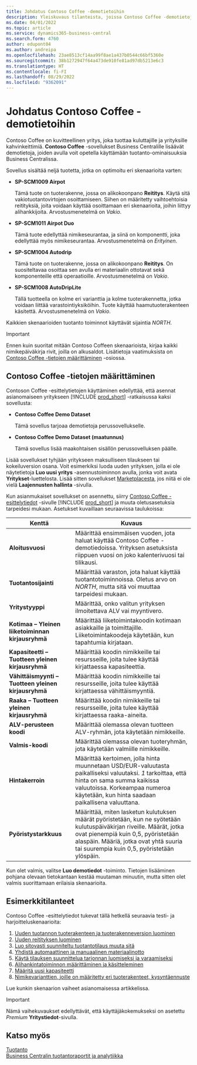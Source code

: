 ```yaml
---
title: Johdatus Contoso Coffee -demotietoihin
description: Yleiskuvaus tilanteista, joissa Contoso Coffee -demotietojen avulla opit käyttämään Business Centralin tuotanto-ominaisuuksia.
ms.date: 04/01/2022
ms.topic: article
ms.service: dynamics365-business-central
ms.search.form: 4760
author: edupont04
ms.author: andreipa
ms.openlocfilehash: 23ae8513cf14aa99f8ae1a437b0544c66bf5360e
ms.sourcegitcommit: 38b1272947f64a473de910fe81ad97db5213e6c3
ms.translationtype: HT
ms.contentlocale: fi-FI
ms.lasthandoff: 08/29/2022
ms.locfileid: "9362091"
---
```

# <a name="introduction-to-contoso-coffee-demo-data"></a>Johdatus Contoso Coffee -demotietoihin

Contoso Coffee on kuvitteellinen yritys, joka tuottaa kuluttajille ja yrityksille kahvinkeittimiä. **Contoso Coffee** -sovellukset Business Centralille lisäävät demotietoja, joiden avulla voit opetella käyttämään tuotanto-ominaisuuksia Business Centralissa.  

Sovellus sisältää neljä tuotetta, jotka on optimoitu eri skenaarioita varten:

- **SP-SCM1009 Airpot**  

  Tämä tuote on tuoterakenne, jossa on alikokoonpano **Reititys**. Käytä sitä vakiotuotantovirtojen osoittamiseen. Siihen on määritetty vaihtoehtoisia reitityksiä, joita voidaan käyttää osoittamaan eri skenaarioita, joihin liittyy alihankkijoita. Arvostusmenetelmä on *Vakio*.  

- **SP-SCM1011 Airpot Duo**  

  Tämä tuote edellyttää nimikeseurantaa, ja siinä on komponentti, joka edellyttää myös nimikeseurantaa. Arvostusmenetelmä on *Erityinen*.  

- **SP-SCM1004 Autodrip**  

  Tämä tuote on tuoterakenne, jossa on alikokoonpano **Reititys**. On suositeltavaa osoittaa sen avulla eri materiaalin ottotavat sekä komponenteille että operaatioille. Arvostusmenetelmä on *Vakio*.

- **SP-SCM1008 AutoDripLite**

  Tällä tuotteella on kolme eri varianttia ja kolme tuoterakennetta, jotka voidaan liittää varastointiyksiköihin. Tuote käyttää haamutuoterakenteen käsitettä. Arvostusmenetelmä on *Vakio*.

Kaikkien skenaarioiden tuotanto toiminnot käyttävät sijaintia *NORTH*.  

> [!IMPORTANT]
> Ennen kuin suoritat mitään Contoso Coffeen skenaarioista, kirjaa kaikki nimikepäiväkirja rivit, joilla on alkusaldot. Lisätietoja vaatimuksista on [Contoso Coffee -tietojen määrittäminen](#set-up-contoso-coffee-data) -osiossa.

## <a name="set-up-contoso-coffee-data"></a>Contoso Coffee -tietojen määrittäminen

Contoson Coffee -esittelytietojen käyttäminen edellyttää, että asennat asianomaiseen yritykseen [!INCLUDE [prod_short](../includes/prod_short.md)] -ratkaisussa kaksi sovellusta:  

- **Contoso Coffee Demo Dataset**  

    Tämä sovellus tarjoaa demotietoja perussovellukselle.  
- **Contoso Coffee Demo Dataset (maatunnus)**  

    Tämä sovellus lisää maakohtaisen sisällön perussovelluksen päälle.

Lisää sovellukset tyhjään yritykseen maksulliseen tilaukseen tai kokeiluversion osana. Voit esimerkiksi luoda uuden yrityksen, jolla ei ole näytetietoja **Luo uusi yritys** -asennustoiminnon avulla, jonka voit avata **Yritykset**-luettelosta. Lisää sitten sovellukset [Marketplacesta](../ui-extensions-install-uninstall.md#install), jos niitä ei ole vielä **Laajennusten hallinta** -sivulla.  

Kun asianmukaiset sovellukset on asennettu, siirry [Contoso Coffee -esittelytiedot](https://businesscentral.dynamics.com/?page=4760) -sivulle [!INCLUDE [prod_short](../includes/prod_short.md)] ja muuta oletusasetuksia tarpeidesi mukaan. Asetukset kuvaillaan seuraavissa taulukoissa:  

|Kenttä  |Kuvaus  |
|---------|---------|
|**Aloitusvuosi** |Määrittää ensimmäisen vuoden, jota haluat käyttää Contoso Coffee -demotiedoissa. Yrityksen asetuksista riippuen vuosi on joko kalenterivuosi tai tilikausi.|
|**Tuotantosijainti** |Määrittää varaston, jota haluat käyttää tuotantotoiminnoissa. Oletus arvo on *NORTH*, mutta sitä voi muuttaa tarpeidesi mukaan.|
|**Yritystyyppi**    |Määrittää, onko valitun yrityksen ilmoitettava ALV vai myyntivero. |
|**Kotimaa – Yleinen liiketoiminnan kirjausryhmä**|Määrittää liiketoimintakoodin kotimaan asiakkaille ja toimittajille. Liiketoimintakoodeja käytetään, kun tapahtumia kirjataan. |
|**Kapasiteetti – Tuotteen yleinen kirjausryhmä**    |Määrittää koodin nimikkeille tai resursseille, joita tulee käyttää kirjattaessa kapasiteettia.|
|**Vähittäismyynti – Tuotteen yleinen kirjausryhmä**    |Määrittää koodin nimikkeille tai resursseille, joita tulee käyttää kirjattaessa vähittäismyyntiä.|
|**Raaka – Tuotteen yleinen kirjausryhmä**    |Määrittää koodin nimikkeille tai resursseille, joita tulee käyttää kirjattaessa raaka-aineita. |
|**ALV-perusteen koodi**    |Määrittää olemassa olevan tuotteen ALV-ryhmän, jota käytetään nimikkeille.|
|**Valmis-koodi**    |Määrittää olemassa olevan tuoteryhmän, jota käytetään valmiille nimikkeille.|
|**Hintakerroin**     |Määrittää kertoimen, jolla hinta muunnetaan USD/EUR-valuutasta paikalliseksi valuutaksi. *1* tarkoittaa, että hinta on sama summa kaikissa valuutoissa. Korkeampaa numeroa käytetään, kun hinta saadaan paikallisena valuuttana. |
|**Pyöristystarkkuus**  |Määrittää, miten lasketun kulutuksen määrät pyöristetään, kun ne syötetään kulutuspäiväkirjan riveille. Määrät, jotka ovat pienempiä kuin 0,5, pyöristetään alaspäin. Määriä, jotka ovat yhtä suuria tai suurempia kuin 0,5, pyöristetään ylöspäin.|

Kun olet valmis, valitse **Luo demotiedot** -toiminto. Tietojen lisääminen pohjana olevaan tietokantaan kestää muutaman minuutin, mutta sitten olet valmis suorittamaan erilaisia skenaarioita.  

## <a name="scenarios"></a>Esimerkkitilanteet

Contoso Coffee -esittelytiedot tukevat tällä hetkellä seuraavia testi- ja harjoitteluskenaarioita:

1. [Uuden tuotannon tuoterakenteen ja tuoterakenneversion luominen](create-new-production-bom-version.md)  
2. [Uuden reitityksen luominen](create-new-routing.md)  
3. [Luo sitovasti suunniteltu tuotantotilaus muuta sitä](create-firm-planned-production-order-change.md)  
4. [Yhdistä automaattinen ja manuaalinen materiaalinotto](combine-automatic-manual-flushing.md)  
5. [Käytä tilauksen suunnittelua tarjonnan luomiseksi ja varaamiseksi](order-planning-create-reserve-supply.md)  
6. [Alihankintatoiminnon määrittäminen ja käsitteleminen](set-up-process-subcontracting-operation.md)  
7. [Määritä uusi kapasiteetti](set-up-new-capacity.md)  
8. [Nimikevarianttien, joille on määritetty eri tuoterakenteet, kysyntäennuste](variants.md)  

Lue kunkin skenaarion vaiheet asianomaisessa artikkelissa.  

> [!IMPORTANT]
> Nämä vaihekuvaukset edellyttävät, että käyttäjäkokemukseksi on asetettu *Premium* **Yritystiedot**-sivulla.

## <a name="see-also"></a>Katso myös

[Tuotanto](../production-manage-manufacturing.md)  
[Business Centralin tuotantoraportit ja analytiikka](../production-reports.md)  
